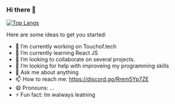 ### Hi there 👋


[![Top Langs](https://github-readme-stats.vercel.app/api/top-langs/?username=caarlosdamian)](https://github.com/anuraghazra/github-readme-stats)


Here are some ideas to get you started:

- 🔭 I’m currently working on Touchof.tech
- 🌱 I’m currently learning React JS
- 👯 I’m looking to collaborate on several projects.
- 🤔 I’m looking for help with improveing my programming skills
- 💬 Ask me about anything
- 📫 How to reach me: https://discord.gg/Rrem5Yp7ZE
- 😄 Pronouns: ...
- ⚡ Fun fact: Im walways leatning 
